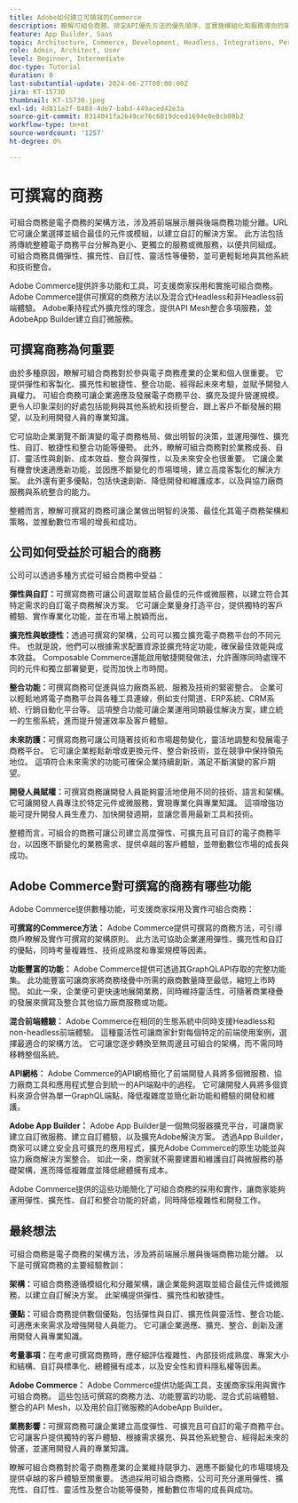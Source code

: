```yaml
---
title: Adobe如何建立可撰寫的Commerce
description: 瞭解可組合商務、排定API優先方法的優先順序，並實施模組化和服務導向的架構。
feature: App Builder, Saas
topic: Architecture, Commerce, Development, Headless, Integrations, Performance, Personalization
role: Admin, Architect, User
level: Beginner, Intermediate
doc-type: Tutorial
duration: 0
last-substantial-update: 2024-06-27T00:00:00Z
jira: KT-15730
thumbnail: KT-15730.jpeg
exl-id: 4d811a2f-8488-4de7-babd-449aced42e3a
source-git-commit: 8314041fa2649ce76c6819dced1694e0e0cb08b2
workflow-type: tm+mt
source-wordcount: '1257'
ht-degree: 0%

---
```


# 可撰寫的商務

可組合商務是電子商務的架構方法，涉及將前端展示層與後端商務功能分離。&#x200B;URL 它可讓企業選擇並組合最佳的元件或模組，以建立自訂的解決方案。 此方法包括將傳統整體電子商務平台分解為更小、更獨立的服務或微服務，以便共同組成。 可組合商務具備彈性、擴充性、自訂性、靈活性等優勢，並可更輕鬆地與其他系統和技術整合。

Adobe Commerce提供許多功能和工具，可支援商家採用和實施可組合商務。 Adobe Commerce提供可撰寫的商務方法以及混合式Headless和非Headless前端體驗。 Adobe秉持程式外擴充性的理念，提供API Mesh整合多項服務，並AdobeApp Builder建立自訂微服務。

## 可撰寫商務為何重要

由於多種原因，瞭解可組合商務對於參與電子商務產業的企業和個人很重要。 它提供彈性和客製化、擴充性和敏捷性、整合功能、經得起未來考驗，並賦予開發人員權力。 可組合商務可讓企業適應及發展電子商務平台、擴充及提升營運規模。 更令人印象深刻的好處包括能夠與其他系統和技術整合、跟上客戶不斷發展的期望，以及利用開發人員的專業知識。

它可協助企業瀏覽不斷演變的電子商務格局、做出明智的決策，並運用彈性、擴充性、自訂、敏捷性和整合功能等優勢。 此外，瞭解可組合商務對於業務成長、自訂、靈活性與創新、成本效益、整合與彈性，以及未來安全也很重要。 它讓企業有機會快速適應新功能，並因應不斷變化的市場環境，建立高度客製化的解決方案。 此外還有更多優點，包括快速創新、降低開發和維護成本，以及與協力廠商服務與系統整合的能力。

整體而言，瞭解可撰寫的商務可讓企業做出明智的決策、最佳化其電子商務架構和策略，並推動數位市場的增長和成功。

## 公司如何受益於可組合的商務

公司可以透過多種方式從可組合商務中受益：

**彈性與自訂：**&#x200B;可撰寫商務可讓公司選取並結合最佳的元件或微服務，以建立符合其特定需求的自訂電子商務解決方案。 它可讓企業量身打造平台，提供獨特的客戶體驗、實作專業化功能，並在市場上脫穎而出。

**擴充性與敏捷性：**&#x200B;透過可撰寫的架構，公司可以獨立擴充電子商務平台的不同元件。 也就是說，他們可以根據需求配置資源並擴充特定功能，確保最佳效能與成本效益。 Composable Commerce還能啟用敏捷開發做法，允許團隊同時處理不同的元件和獨立部署變更，從而加快上市時間。

**整合功能：**&#x200B;可撰寫商務可促進與協力廠商系統、服務及技術的緊密整合。 企業可以輕鬆地將電子商務平台與各種工具連線，例如支付閘道、ERP系統、CRM系統、行銷自動化平台等。 這項整合功能可讓企業運用同類最佳解決方案，建立統一的生態系統，進而提升營運效率及客戶體驗。

**未來防護：**&#x200B;可撰寫商務可讓公司隨著技術和市場趨勢變化，靈活地調整和發展電子商務平台。 它可讓企業輕鬆新增或更換元件、整合新技術，並在競爭中保持領先地位。 這項符合未來需求的功能可確保企業持續創新，滿足不斷演變的客戶期望。

**開發人員賦權：**&#x200B;可撰寫商務讓開發人員能夠靈活地使用不同的技術、語言和架構。 它可讓開發人員專注於特定元件或微服務，實現專業化與專業知識。 這項增強功能可提升開發人員生產力、加快開發週期，並讓您善用最新工具和技術。

整體而言，可組合的商務可讓公司建立高度彈性、可擴充且可自訂的電子商務平台，以因應不斷變化的業務需求、提供卓越的客戶體驗，並帶動數位市場的成長與成功。

## Adobe Commerce對可撰寫的商務有哪些功能

Adobe Commerce提供數種功能，可支援商家採用及實作可組合商務：

**可撰寫的Commerce方法：** Adobe Commerce提供可撰寫的商務方法，可引導商戶瞭解及實作可撰寫的架構原則。 此方法可協助企業運用彈性、擴充性和自訂的優點，同時考量複雜性、技術成熟度和專案規模等因素。

**功能豐富的功能：** Adobe Commerce提供可透過其GraphQLAPI存取的完整功能集。 此功能豐富可讓商家將商務棧疊中所需的廠商數量降至最低，縮短上市時間。 如此一來，企業便可更快速地展開業務，同時維持靈活性，可隨著商業棧疊的發展來撰寫及整合其他協力廠商服務或功能。

**混合前端體驗：** Adobe Commerce在相同的生態系統中同時支援Headless和non-headless前端體驗。 這種靈活性可讓商家針對每個特定的前端使用案例，選擇最適合的架構方法。 它可讓您逐步轉換至無周邊且可組合的架構，而不需同時移轉整個系統。

**API網格：** Adobe Commerce的API網格簡化了前端開發人員將多個微服務、協力廠商工具和應用程式整合到統一的API端點中的過程。 它可讓開發人員將多個資料來源合併為單一GraphQL端點，降低複雜度並簡化新功能和體驗的開發和維護。

**Adobe App Builder：** Adobe App Builder是一個無伺服器擴充平台，可讓商家建立自訂微服務、建立自訂體驗，以及擴充Adobe解決方案。 透過App Builder，商家可以建立安全且可擴充的應用程式，擴充Adobe Commerce的原生功能並與協力廠商解決方案整合。 如此一來，商家就不需要建置和維護自訂與微服務的基礎架構，進而降低複雜度並降低總體擁有成本。

Adobe Commerce提供的這些功能簡化了可組合商務的採用和實作，讓商家能夠運用彈性、擴充性、自訂和整合功能的好處，同時降低複雜性和開發工作。

## 最終想法

可組合商務是電子商務的架構方法，涉及將前端展示層與後端商務功能分離。 以下是可撰寫商務的主要經驗教訓：

**架構：**&#x200B;可組合商務遵循模組化和分離架構，讓企業能夠選取並組合最佳元件或微服務，以建立自訂解決方案。 此架構提供彈性、擴充性和敏捷性。

**優點：**&#x200B;可組合商務提供數個優點，包括彈性與自訂、擴充性與靈活性、整合功能、可適應未來需求及增強開發人員能力。 它可讓企業適應、擴充、整合、創新及運用開發人員專業知識。

**考量事項：**&#x200B;在考慮可撰寫商務時，應仔細評估複雜性、內部技術成熟度、專案大小和結構、自訂與標準化、總體擁有成本，以及安全性和資料隱私權等因素。

**Adobe Commerce：** Adobe Commerce提供功能與工具，支援商家採用與實作可組合商務。 這些包括可撰寫的商務方法、功能豐富的功能、混合式前端體驗、整合的API Mesh，以及用於自訂微服務的AdobeApp Builder。

**業務影響：**&#x200B;可撰寫商務可讓企業建立高度彈性、可擴充且可自訂的電子商務平台。 它可讓客戶提供獨特的客戶體驗、根據需求擴充、與其他系統整合、經得起未來的營運，並運用開發人員的專業知識。

瞭解可組合商務對於電子商務產業的企業維持競爭力、適應不斷變化的市場環境及提供卓越的客戶體驗至關重要。 透過採用可組合商務，公司可充分運用彈性、擴充性、自訂性、靈活性及整合功能等優勢，推動數位市場的成長與成功。
